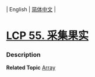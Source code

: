 | English | [简体中文](README.md) |

# [LCP 55. 采集果实](https://leetcode-cn.com/problems/PTXy4P)
 ### Description

**Related Topic**  [Array](https://leetcode-cn.com/tag/array) 